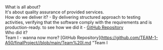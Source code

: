 What is all about?  
It's about quality assurance of provided services.  
How do we deliver it? - By delivering structured approach to testing activities, verifying that the software comply with the requirements and is production-ready. to see how we did it - [GitHub Repository](https://github.com/TEAM-1-A50/ "finalProject")  
Who did it?  
Team I - wanna now more? [GitHub Repository](https://github.com/TEAM-1-A50/finalProject//blob/main/Team%20I.md "Team I
